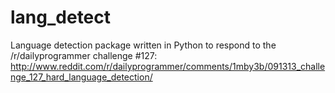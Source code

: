 lang_detect
===========

Language detection package written in Python to respond to the /r/dailyprogrammer challenge #127: http://www.reddit.com/r/dailyprogrammer/comments/1mby3b/091313_challenge_127_hard_language_detection/
